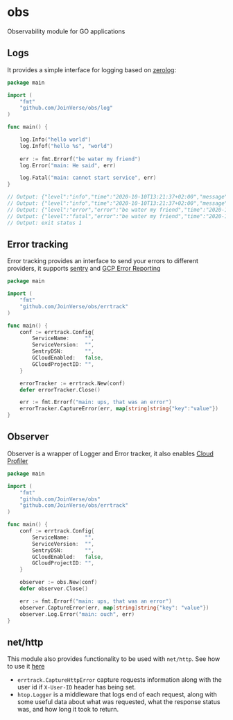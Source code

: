 # obs
Observability module for GO applications

## Logs
It provides a simple interface for logging based on [zerolog](https://github.com/rs/zerolog):

```go
package main

import (
    "fmt"
    "github.com/JoinVerse/obs/log"
)

func main() {

    log.Info("hello world")
    log.Infof("hello %s", "world")
    
    err := fmt.Errorf("be water my friend")
    log.Error("main: He said", err)

    log.Fatal("main: cannot start service", err)
}

// Output: {"level":"info","time":"2020-10-10T13:21:37+02:00","message":"hello world"}
// Output: {"level":"info","time":"2020-10-10T13:21:37+02:00","message":"hello world"}
// Output: {"level":"error","error":"be water my friend","time":"2020-10-10T13:21:37+02:00","message":"main: He said"}
// Output: {"level":"fatal","error":"be water my friend","time":"2020-10-10T13:21:37+02:00","message":"main: cannot start service"}
// Output: exit status 1
```

## Error tracking

Error tracking provides an interface to send your errors to different providers, it supports [sentry](sentry.io) and [GCP Error Reporting](https://cloud.google.com/error-reporting)

```go
package main

import (
	"fmt"
	"github.com/JoinVerse/obs/errtrack"
)

func main() {
	conf := errtrack.Config{
		ServiceName:     "",
		ServiceVersion:  "",
		SentryDSN:       "",
		GCloudEnabled:   false,
		GCloudProjectID: "",
	}

	errorTracker := errtrack.New(conf)
	defer errorTracker.Close()

	err := fmt.Errorf("main: ups, that was an error")
	errorTracker.CaptureError(err, map[string]string{"key":"value"})
}
``` 


## Observer

Observer is a wrapper of Logger and Error tracker, it also enables [Cloud Profiler](https://cloud.google.com/profiler/) 

```go
package main

import (
    "fmt"
	"github.com/JoinVerse/obs"
	"github.com/JoinVerse/obs/errtrack"
)

func main() {
	conf := errtrack.Config{
		ServiceName:     "",
		ServiceVersion:  "",
		SentryDSN:       "",
		GCloudEnabled:   false,
		GCloudProjectID: "",
	}

	observer := obs.New(conf)
	defer observer.Close()

	err := fmt.Errorf("main: ups, that was an error")
	observer.CaptureError(err, map[string]string{"key": "value"})
	observer.Log.Error("main: ouch", err)
}
```


## net/http

This module also provides functionality to be used with `net/http`. See how to use it [here](github.com/JoinVerse/obs/examples/http/main.go)

- `errtrack.CaptureHttpError` capture requests information along with the user id if `X-User-ID` header has being set.
- `htop.Logger` is a middleware that logs end of each request, along with some useful data about what was requested, what the response status was, and how long it took to return.